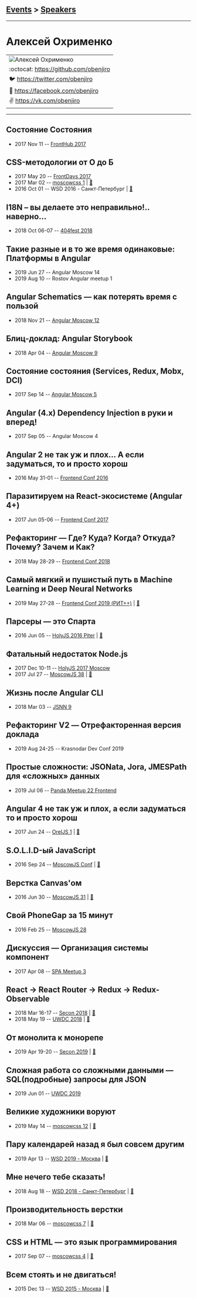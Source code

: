 ## [Events](../README.md) > [Speakers](../speakers.md)
---

# Алексей Охрименко

| |
| --- |
| ![Алексей Охрименко](https://avatars.io/twitter/obenjiro/large)
| :octocat:  [https:&#x2F;&#x2F;github.com&#x2F;obenjiro](https://github.com/obenjiro)
| :bird:  [https:&#x2F;&#x2F;twitter.com&#x2F;obenjiro](https://twitter.com/obenjiro)
| :blue_book:  [https:&#x2F;&#x2F;facebook.com&#x2F;obenjiro](https://facebook.com/obenjiro)
| :v:  [https:&#x2F;&#x2F;vk.com&#x2F;obenjiro](https://vk.com/obenjiro)

---
## Состояние Состояния
- 2017 Nov 11 -- [FrontHub 2017](https://www.youtube.com/watch?v=5ocaQYZF-Os)    
## CSS-методологии от О до Б
- 2017 May 20 -- [FrontDays 2017](https://youtu.be/pAFl98Fx3uE)    
- 2017 Mar 02 -- [moscowcss 1](https://www.youtube.com/watch?v=1VM-vEItVeA)  | [:notebook:](http://css.moscow/1/css-methodology.pdf)  
- 2016 Oct 01 -- WSD 2016 - Санкт-Петербург  | [:notebook:](https://wsd.events/2016/10/01/pres/css-methodologies.pdf)  
## I18N – вы делаете это неправильно!.. наверно...
- 2018 Oct 06-07 -- [404fest 2018](https://www.youtube.com/watch?v=9xMmRmXKwUk)    
## Такие разные и в то же время одинаковые: Платформы в Angular
- 2019 Jun 27 -- Angular Moscow 14    
- 2019 Aug 10 -- Rostov Angular meetup 1    
## Angular Schematics — как потерять время с пользой
- 2018 Nov 21 -- [Angular Moscow 12](https://youtu.be/aTI6vY92MEw)    
## Блиц-доклад: Angular Storybook
- 2018 Apr 04 -- [Angular Moscow 9](https://youtu.be/j7EsNGKXVVY)    
## Cостояние состояния (Services, Redux, Mobx, DCI)
- 2017 Sep 14 -- [Angular Moscow 5](https://youtu.be/8VesYob7OJg)    
## Angular (4.x) Dependency Injection в руки и вперед!
- 2017 Sep 05 -- Angular Moscow 4    
## Angular 2 не так уж и плох... А если задуматься, то и просто хорош
- 2016 May 31-01 -- [Frontend Conf 2016](https://www.youtube.com/watch?v=HTq8fknhQjQ)    
## Паразитируем на React-экосистеме (Angular 4+)
- 2017 Jun 05-06 -- [Frontend Conf 2017](https://www.youtube.com/watch?v=IVaj6SBr9QQ)    
## Рефакторинг — Где? Куда? Когда? Откуда? Почему? Зачем и Как?
- 2018 May 28-29 -- [Frontend Conf 2018](https://www.youtube.com/watch?v=5gKYnKBlszY)    
## Самый мягкий и пушистый путь в Machine Learning и Deep Neural Networks
- 2019 May 27-28 -- [Frontend Conf 2019 (РИТ++)](https://www.youtube.com/watch?v=BX2M8t5BA3s)  | [:notebook:](https://www.dropbox.com/sh/kg71jju3yvj5jqw/AACiE-kSton5kJK1Fpa3QDgYa/FC.%20%D0%94%D0%B5%D0%BB%D0%B8%2B%D0%9A%D0%B0%D0%BB%D1%8C%D0%BA%D1%83%D1%82%D1%82%D0%B0/27.05/3.%D0%A1%D0%B0%D0%BC%D1%8B%D0%B9%20%D0%BC%D1%8F%D0%B3%D0%BA%D0%B8%D0%B9%20%D0%B8%20%D0%BF%D1%83%D1%88%D0%B8%D1%81%D1%82%D1%8B%D0%B9%20%D0%BF%D1%83%D1%82%D1%8C%20%D0%B2%20Machine%20Learning%20%D0%B8%20Deep%20Neural%20Networks_%D0%90%D0%BB%D0%B5%D0%BA%D1%81%D0%B5%D0%B9%20%D0%9E%D1%85%D1%80%D0%B8%D0%BC%D0%B5%D0%BD%D0%BA%D0%BE_%D0%B2%D0%B5%D1%80.2.key?dl=0)  
## Парсеры — это Спарта
- 2016 Jun 05 -- [HolyJS 2016 Piter](https://www.youtube.com/watch?v=au9_j2NjNaI)  | [:notebook:](http://public.jugru.org/holyjs/2016/spb/day_1/track_3/orhimenko.pdf)  
## Фатальный недостаток Node.js
- 2017 Dec 10-11 -- [HolyJS 2017 Moscow](https://www.youtube.com/watch?v=Lrs6puJ4G2Q)    
- 2017 Jul 27 -- [MoscowJS 38](https://www.youtube.com/watch?v=BmmBx9r9Sro)  | [:notebook:](https://cloud.mail.ru/public/KWDA/G7DxXmymJ)  
## Жизнь после Angular CLI
- 2018 Mar 03 -- [JSNN 9](https://youtu.be/PnhzXnaRmiw)    
## Рефакторинг V2 — Отрефакторенная версия доклада
- 2019 Aug 24-25 -- Krasnodar Dev Conf 2019    
## Простые сложности: JSONata, Jora, JMESPath для «сложных» данных
- 2019 Jul 06 -- [Panda Meetup 22 Frontend](https://www.youtube.com/watch?v=s0qYCtBVLEI)    
## Angular 4 не так уж и плох, а если задуматься то и просто хорош
- 2017 Jun 24 -- [OrelJS 1](https://www.youtube.com/watch?v=5Rm-UPvONnw)  | [:notebook:](http://oreljs.ru/first/files/OrelJS%2024.06.17%20-%20%D0%9E%D1%85%D1%80%D0%B8%D0%BC%D0%B5%D0%BD%D0%BA%D0%BE%20%D0%90.%20Angular%204%20%D0%BD%D0%B5%20%D1%82%D0%B0%D0%BA%D1%83%D0%B6%20%D0%BF%D0%BB%D0%BE%D1%85.pdf)  
## S.O.L.I.D-ый JavaScript
- 2016 Sep 24 -- [MoscowJS Conf](https://www.youtube.com/watch?v=wi3wPzReKZQ)  | [:notebook:](http://www.slideshare.net/BadooDev/solid-javascript)  
## Верстка Canvas&#39;ом
- 2016 Jun 30 -- [MoscowJS 31](https://www.youtube.com/watch?v=TxNfcvT9sAg)  | [:notebook:](http://www.slideshare.net/moscowjs/canvas-moscowjs-31)  
## Свой PhoneGap за 15 минут
- 2016 Feb 25 -- [MoscowJS 28](https://it.mail.ru/video/466/)    
## Дискуссия — Организация системы компонент
- 2017 Apr 08 -- [SPA Meetup 3](https://www.youtube.com/watch?v=h23HbKaUbaU)    
## React -&gt; React Router -&gt; Redux -&gt; Redux-Observable
- 2018 Mar 16-17 -- [Secon 2018](https://youtu.be/AWBzyCrRrok)  | [:notebook:](https://drive.google.com/file/d/10cS2LyVSv5s3Q84W0EaYoWfSOYgwdJLp/view?usp=sharing)  
- 2018 May 19 -- [UWDC 2018](https://www.youtube.com/watch?v=C_nCpoAiUF0)  | [:notebook:](https://2018.uwdc.ru/storage/lectures/presentaions/2Y57zfnlKRzkFa9tYtDoBwNx5X95gHiZQCYNPPXT.pdf)  
## От монолита к монорепе
- 2019 Apr 19-20 -- [Secon 2019](https://youtu.be/D5ByaQUH4j4)  | [:notebook:](https://drive.google.com/open?id=19e-1gNEweBW0PyJPkQ01mV4lNw5HLLev)  
## Сложная работа со сложными данными — SQL(подробные) запросы для JSON
- 2019 Jun 01 -- [UWDC 2019](https://youtu.be/o99D6zgi31g)    
## Великие художники воруют
- 2019 May 14 -- [moscowcss 12](https://www.youtube.com/watch?v=LHOJybXuMdc)  | [:notebook:](https://vk.com/doc426295704_503700807)  
## Пару календарей назад я был совсем другим
- 2019 Apr 13 -- [WSD 2019 - Москва](https://www.youtube.com/watch?v=1DAmlRlEwCE)  | [:notebook:](https://wsd.events/2019/04/13/pres/calendars-ago.pdf)  
## Мне нечего тебе сказать!
- 2018 Aug 18 -- [WSD 2018 - Санкт-Петербург](https://www.youtube.com/watch?v=laZ1CFJnUyk)  | [:notebook:](https://wsd.events/2018/08/18/pres/site-talking.pdf)  
## Производительность верстки
- 2018 Mar 06 -- [moscowcss 7](https://www.facebook.com/afishamansarda/videos/1901332616557448/)  | [:notebook:](https://vk.com/doc4174564_461141785)  
## CSS и HTML — это язык программирования
- 2017 Sep 07 -- [moscowcss 4](https://www.youtube.com/watch?v=KmMWxnqVYYM)  | [:notebook:](http://css.moscow/4/css-html-programming.pdf)  
## Всем стоять и не двигаться!
- 2015 Dec 13 -- [WSD 2015 - Москва](https://www.youtube.com/watch?v=K5JuBK5JAv0)  | [:notebook:](https://wsd.events/2015/12/13/pres/dont-move/)  
